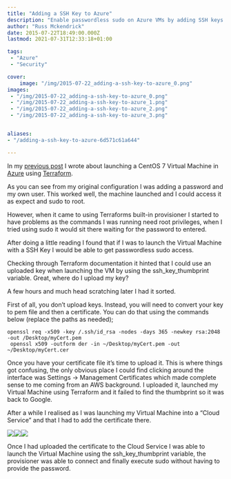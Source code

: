 ```yaml
---
title: "Adding a SSH Key to Azure"
description: "Enable passwordless sudo on Azure VMs by adding SSH keys via Terraform. Simplify provisioning and management with seamless key configuration."
author: "Russ Mckendrick"
date: 2015-07-22T18:49:00.000Z
lastmod: 2021-07-31T12:33:18+01:00

tags:
 - "Azure"
 - "Security"

cover:
    image: "/img/2015-07-22_adding-a-ssh-key-to-azure_0.png" 
images:
 - "/img/2015-07-22_adding-a-ssh-key-to-azure_0.png"
 - "/img/2015-07-22_adding-a-ssh-key-to-azure_1.png"
 - "/img/2015-07-22_adding-a-ssh-key-to-azure_2.png"
 - "/img/2015-07-22_adding-a-ssh-key-to-azure_3.png"


aliases:
- "/adding-a-ssh-key-to-azure-6d571c61a644"

---
```


In my [previous post](https://media-glass.es/2015/07/19/terraform-and-azure/) I wrote about launching a CentOS 7 Virtual Machine in [Azure](http://azure.microsoft.com/) using [Terraform](https://www.terraform.io).

As you can see from my original configuration I was adding a password and my own user. This worked well, the machine launched and I could access it as expect and sudo to root.

However, when it came to using Terraforms built-in provisioner I started to have problems as the commands I was running need root privileges, when I tried using sudo it would sit there waiting for the password to entered.

After doing a little reading I found that if I was to launch the Virtual Machine with a SSH Key I would be able to get passwordless sudo access.

Checking through Terraform documentation it hinted that I could use an uploaded key when launching the VM by using the ssh_key_thumbprint variable. Great, where do I upload my key?

A few hours and much head scratching later I had it sorted.

First of all, you don’t upload keys. Instead, you will need to convert your key to pem file and then a certificate. You can do that using the commands below (replace the paths as needed);

```
openssl req -x509 -key /.ssh/id_rsa -nodes -days 365 -newkey rsa:2048 -out /Desktop/myCert.pem
 openssl x509 -outform der -in ~/Desktop/myCert.pem -out ~/Desktop/myCert.cer
```

Once you have your certificate file it’s time to upload it. This is where things got confusing, the only obvious place I could find clicking around the interface was Settings -&gt; Management Certificates which made complete sense to me coming from an AWS background. I uploaded it, launched my Virtual Machine using Terraform and it failed to find the thumbprint so it was back to Google.

After a while I realised as I was launching my Virtual Machine into a “Cloud Service” and that I had to add the certificate there.

![](/img/2015-07-22_adding-a-ssh-key-to-azure_1.png)![](/img/2015-07-22_adding-a-ssh-key-to-azure_2.png)![](/img/2015-07-22_adding-a-ssh-key-to-azure_3.png)

Once I had uploaded the certificate to the Cloud Service I was able to launch the Virtual Machine using the ssh_key_thumbprint variable, the provisioner was able to connect and finally execute sudo without having to provide the password.
